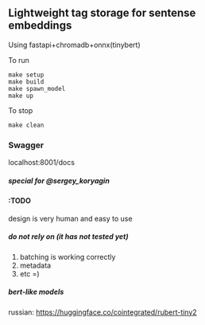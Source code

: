 ## Lightweight tag storage for sentense embeddings
  Using fastapi+chromadb+onnx(tinybert)

  To run
```
make setup
make build
make spawn_model
make up
```

  To stop
```
make clean
```
### Swagger

  localhost:8001/docs


##### special for @sergey_koryagin


#### :TODO
  design is very human and easy to use

##### do not rely on (it has not tested yet)
1.  batching is working correctly
2.  metadata 
3.  etc =)

##### bert-like models
russian: https://huggingface.co/cointegrated/rubert-tiny2
